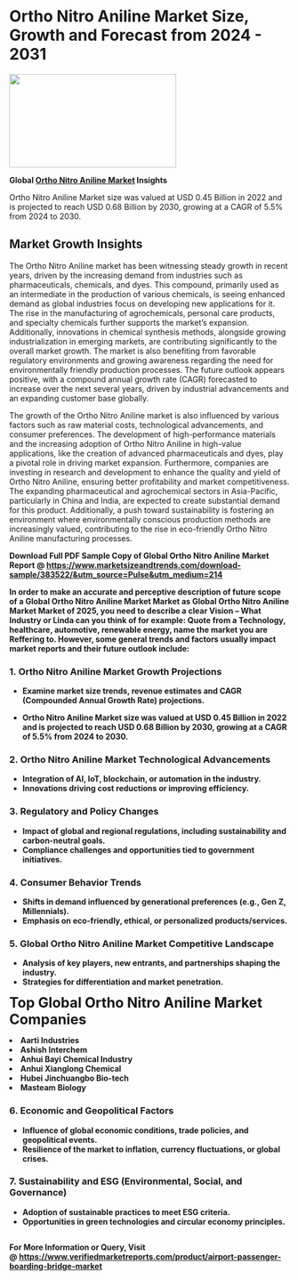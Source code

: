 <H1>Ortho Nitro Aniline Market Size, Growth and Forecast from 2024 - 2031</H1><img class="aligncenter size-medium wp-image-584254" src="https://thirdeyenews.in/wp-content/uploads/2024/09/Global-Market-Research-300x168.jpeg" alt="" width="300" height="168" /><p><strong>Global&nbsp;<a href="https://www.marketsizeandtrends.com/download-sample/383522/&amp;utm_source=Pulse&amp;utm_medium=214">Ortho Nitro Aniline Market</a> Insights</strong></p><p>Ortho Nitro Aniline Market size was valued at USD 0.45 Billion in 2022 and is projected to reach USD 0.68 Billion by 2030, growing at a CAGR of 5.5% from 2024 to 2030.</p><p><h2>Market Growth Insights</h2> <p>The Ortho Nitro Aniline market has been witnessing steady growth in recent years, driven by the increasing demand from industries such as pharmaceuticals, chemicals, and dyes. This compound, primarily used as an intermediate in the production of various chemicals, is seeing enhanced demand as global industries focus on developing new applications for it. The rise in the manufacturing of agrochemicals, personal care products, and specialty chemicals further supports the market’s expansion. Additionally, innovations in chemical synthesis methods, alongside growing industrialization in emerging markets, are contributing significantly to the overall market growth. The market is also benefiting from favorable regulatory environments and growing awareness regarding the need for environmentally friendly production processes. The future outlook appears positive, with a compound annual growth rate (CAGR) forecasted to increase over the next several years, driven by industrial advancements and an expanding customer base globally.</p> <p><strong></strong></p> <p>The growth of the Ortho Nitro Aniline market is also influenced by various factors such as raw material costs, technological advancements, and consumer preferences. The development of high-performance materials and the increasing adoption of Ortho Nitro Aniline in high-value applications, like the creation of advanced pharmaceuticals and dyes, play a pivotal role in driving market expansion. Furthermore, companies are investing in research and development to enhance the quality and yield of Ortho Nitro Aniline, ensuring better profitability and market competitiveness. The expanding pharmaceutical and agrochemical sectors in Asia-Pacific, particularly in China and India, are expected to create substantial demand for this product. Additionally, a push toward sustainability is fostering an environment where environmentally conscious production methods are increasingly valued, contributing to the rise in eco-friendly Ortho Nitro Aniline manufacturing processes.</p> <p><strong></p><p><span class=""><strong>Download Full PDF Sample Copy of Global Ortho Nitro Aniline Market Report</strong> @ <a href="https://www.marketsizeandtrends.com/download-sample/383522/&amp;utm_source=Pulse&amp;utm_medium=214" target="_blank">https://www.marketsizeandtrends.com/download-sample/383522/&amp;utm_source=Pulse&amp;utm_medium=214</a></span></p><p>In order to make an accurate and perceptive description of future scope of a Global&nbsp;Ortho Nitro Aniline Market Market as Global&nbsp;Ortho Nitro Aniline Market Market of 2025, you need to describe a clear Vision &ndash; What Industry or Linda can you think of for example: Quote from a Technology, healthcare, automotive, renewable energy, name the market you are Reffering to. However, some general trends and factors usually impact market reports and their future outlook include:</p><h3>1.&nbsp;<strong>Ortho Nitro Aniline Market Growth Projections</strong></h3><ul><li>Examine market size trends, revenue estimates and CAGR (Compounded Annual Growth Rate) projections.</li><li><p>Ortho Nitro Aniline Market size was valued at USD 0.45 Billion in 2022 and is projected to reach USD 0.68 Billion by 2030, growing at a CAGR of 5.5% from 2024 to 2030.</p></li></ul><h3>2.&nbsp;<strong>Ortho Nitro Aniline Market Technological Advancements</strong></h3><ul><li>Integration of AI, IoT, blockchain, or automation in the industry.</li><li>Innovations driving cost reductions or improving efficiency.</li></ul><h3>3.&nbsp;<strong>Regulatory and Policy Changes</strong></h3><ul><li>Impact of global and regional regulations, including sustainability and carbon-neutral goals.</li><li>Compliance challenges and opportunities tied to government initiatives.</li></ul><h3>4.&nbsp;<strong>Consumer Behavior Trends</strong></h3><ul><li>Shifts in demand influenced by generational preferences (e.g., Gen Z, Millennials).</li><li>Emphasis on eco-friendly, ethical, or personalized products/services.</li></ul><h3>5.&nbsp;<strong>Global Ortho Nitro Aniline Market Competitive Landscape</strong></h3><ul><li>Analysis of key players, new entrants, and partnerships shaping the industry.</li><li>Strategies for differentiation and market penetration.</li></ul><p data-pm-slice="1 1 []"><span style="color: inherit; font-family: inherit; font-size: 25px;">Top Global Ortho Nitro Aniline Market Companies</span></p><div class="" data-test-id=""><p><li>Aarti Industries</li><li> Ashish Interchem</li><li> Anhui Bayi Chemical Industry</li><li> Anhui Xianglong Chemical</li><li> Hubei Jinchuangbo Bio-tech</li><li> Masteam Biology</li></p></div><h3>6.&nbsp;<strong>Economic and Geopolitical Factors</strong></h3><ul><li>Influence of global economic conditions, trade policies, and geopolitical events.</li><li>Resilience of the market to inflation, currency fluctuations, or global crises.</li></ul><h3>7.&nbsp;<strong>Sustainability and ESG (Environmental, Social, and Governance)</strong></h3><ul><li>Adoption of sustainable practices to meet ESG criteria.</li><li>Opportunities in green technologies and circular economy principles.</li></ul><h2><strong style="font-size: 14px;">For More Information or Query, Visit @&nbsp;</strong><a style="background-color: #ffffff; font-size: 14px;" href="https://www.marketsizeandtrends.com/report/ortho-nitro-aniline-market/" target="_blank">https://www.verifiedmarketreports.com/product/airport-passenger-boarding-bridge-market</a></h2>
